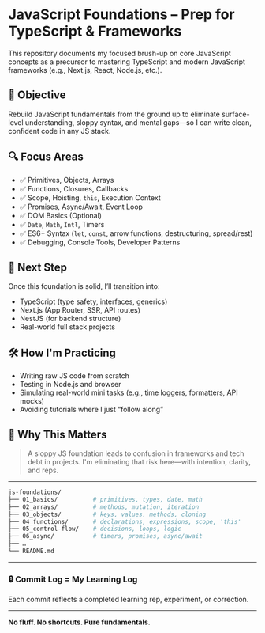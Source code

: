 # JavaScript Foundations – Prep for TypeScript & Frameworks

This repository documents my focused brush-up on core JavaScript concepts as a precursor to mastering TypeScript and modern JavaScript frameworks (e.g., Next.js, React, Node.js, etc.).

## 🎯 Objective

Rebuild JavaScript fundamentals from the ground up to eliminate surface-level understanding, sloppy syntax, and mental gaps—so I can write clean, confident code in any JS stack.

## 🔍 Focus Areas

- ✅ Primitives, Objects, Arrays
- ✅ Functions, Closures, Callbacks
- ✅ Scope, Hoisting, `this`, Execution Context
- ✅ Promises, Async/Await, Event Loop
- ✅ DOM Basics (Optional)
- ✅ `Date`, `Math`, `Intl`, Timers
- ✅ ES6+ Syntax (`let`, `const`, arrow functions, destructuring, spread/rest)
- ✅ Debugging, Console Tools, Developer Patterns

## 🚀 Next Step

Once this foundation is solid, I’ll transition into:

- TypeScript (type safety, interfaces, generics)
- Next.js (App Router, SSR, API routes)
- NestJS (for backend structure)
- Real-world full stack projects

## 🛠️ How I'm Practicing

- Writing raw JS code from scratch
- Testing in Node.js and browser
- Simulating real-world mini tasks (e.g., time loggers, formatters, API mocks)
- Avoiding tutorials where I just “follow along”

## 🧠 Why This Matters

> A sloppy JS foundation leads to confusion in frameworks and tech debt in projects. I'm eliminating that risk here—with intention, clarity, and reps.

---

```bash
js-foundations/
├── 01_basics/          # primitives, types, date, math
├── 02_arrays/          # methods, mutation, iteration
├── 03_objects/         # keys, values, methods, cloning
├── 04_functions/       # declarations, expressions, scope, 'this'
├── 05_control-flow/    # decisions, loops, logic
├── 06_async/           # timers, promises, async/await
├── …
└── README.md
```
---

### 🔒 Commit Log = My Learning Log

Each commit reflects a completed learning rep, experiment, or correction.

---

**No fluff. No shortcuts. Pure fundamentals.**
